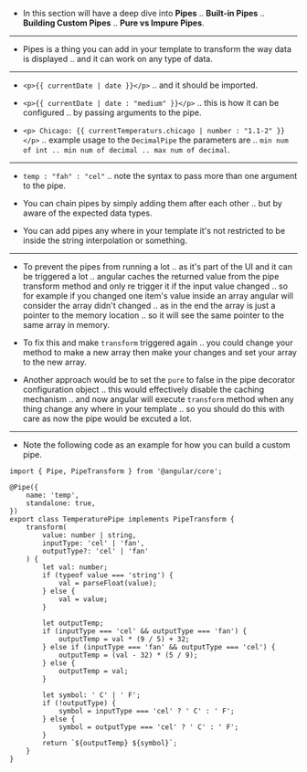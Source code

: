 
- In this section will have a deep dive into **Pipes** .. **Built-in Pipes** .. **Building Custom Pipes** .. **Pure vs Impure Pipes**.
***
- Pipes is a thing you can add in your template to transform the way data is displayed .. and it can work on any type of data.
***
- `<p>{{ currentDate | date }}</p>` .. and it should be imported.
- `<p>{{ currentDate | date : "medium" }}</p>` .. this is how it can be configured .. by passing arguments to the pipe.

- `<p> Chicago: {{ currentTemperaturs.chicago | number : "1.1-2" }}</p>`  .. example usage to the `DecimalPipe` the parameters are .. `min num of int .. min num of decimal .. max num of decimal`.
***
- `temp : "fah" : "cel"` .. note the syntax to pass more than one argument to the pipe.

- You can chain pipes by simply adding them after each other .. but by aware of the expected data types.
- You can add pipes any where in your template it's not restricted to be inside the string interpolation or something.
***
- To prevent the pipes from running a lot .. as it's part of the UI and it can be triggered a lot .. angular caches the returned value from the pipe transform method and only re trigger it if the input value changed .. so for example if you changed one item's value inside an array angular will consider the array didn't changed .. as in the end the array is just a pointer to the memory location .. so it will see the same pointer to the same array in memory.

- To fix this and make `transform` triggered again .. you could change your method to make a new array then make your changes and set your array to the new array.

- Another approach would be to set the `pure` to false in the pipe decorator configuration object .. this would effectively disable the caching mechanism .. and now angular will execute `transform` method when any thing change any where in your template .. so you should do this with care as now the pipe would be excuted a lot.
***
- Note the following code as an example for how you can build a custom pipe.

```TS 
import { Pipe, PipeTransform } from '@angular/core';

@Pipe({
    name: 'temp',
    standalone: true,
})
export class TemperaturePipe implements PipeTransform {
    transform(
        value: number | string,
        inputType: 'cel' | 'fan',
        outputType?: 'cel' | 'fan'
    ) {
        let val: number;
        if (typeof value === 'string') {
            val = parseFloat(value);
        } else {
            val = value;
        }

        let outputTemp;
        if (inputType === 'cel' && outputType === 'fan') {
            outputTemp = val * (9 / 5) + 32;
        } else if (inputType === 'fan' && outputType === 'cel') {
            outputTemp = (val - 32) * (5 / 9);
        } else {
            outputTemp = val;
        }

        let symbol: ' C' | ' F';
        if (!outputType) {
            symbol = inputType === 'cel' ? ' C' : ' F';
        } else {
            symbol = outputType === 'cel' ? ' C' : ' F';
        }
        return `${outputTemp} ${symbol}`;
    }
}
```
